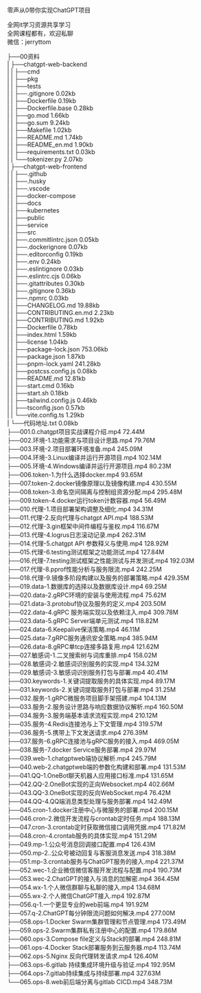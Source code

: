零声从0带你实现ChatGPT项目

全网it学习资源共享学习<br>全网课程都有，欢迎私聊<br>微信：jerryttom<br>

├──00资料<br> | ├──chatgpt-web-backend<br> | | ├──cmd<br> | | ├──pkg<br> | | ├──tests<br> | | ├──.gitignore 0.02kb<br> | | ├──Dockerfile 0.19kb<br> | | ├──Dockerfile.base 0.28kb<br> | | ├──go.mod 1.66kb<br> | | ├──go.sum 9.24kb<br> | | ├──Makefile 1.02kb<br> | | ├──README.md 1.74kb<br> | | ├──README_en.md 1.90kb<br> | | ├──requirements.txt 0.03kb<br> | | └──tokenizer.py 2.07kb<br> | ├──chatgpt-web-frontend<br> | | ├──.github<br> | | ├──.husky<br> | | ├──.vscode<br> | | ├──docker-compose<br> | | ├──docs<br> | | ├──kubernetes<br> | | ├──public<br> | | ├──service<br> | | ├──src<br> | | ├──.commitlintrc.json 0.05kb<br> | | ├──.dockerignore 0.07kb<br> | | ├──.editorconfig 0.19kb<br> | | ├──.env 0.24kb<br> | | ├──.eslintignore 0.03kb<br> | | ├──.eslintrc.cjs 0.06kb<br> | | ├──.gitattributes 0.30kb<br> | | ├──.gitignore 0.36kb<br> | | ├──.npmrc 0.03kb<br> | | ├──CHANGELOG.md 19.88kb<br> | | ├──CONTRIBUTING.en.md 2.23kb<br> | | ├──CONTRIBUTING.md 1.92kb<br> | | ├──Dockerfile 0.78kb<br> | | ├──index.html 1.59kb<br> | | ├──license 1.04kb<br> | | ├──package-lock.json 753.06kb<br> | | ├──package.json 1.87kb<br> | | ├──pnpm-lock.yaml 241.28kb<br> | | ├──postcss.config.js 0.08kb<br> | | ├──README.md 12.81kb<br> | | ├──start.cmd 0.16kb<br> | | ├──start.sh 0.18kb<br> | | ├──tailwind.config.js 0.46kb<br> | | ├──tsconfig.json 0.57kb<br> | | └──vite.config.ts 1.29kb<br> | └──代码地址.txt 0.08kb<br> ├──001.0.chatgpt项目实战课程介绍.mp4 72.44M<br> ├──002.环境-1.功能需求与项目设计思路.mp4 79.76M<br> ├──003.环境-2.项目部署环境准备.mp4 245.09M<br> ├──004.环境-3.Linux编译并运行开源项目.mp4 102.14M<br> ├──005.环境-4.Windows编译并运行开源项目.mp4 80.23M<br> ├──006.token-1.为什么选择docker.mp4 93.65M<br> ├──007.token-2.docker镜像原理以及镜像构建.mp4 430.55M<br> ├──008.token-3.命名空间隔离与控制组资源分配.mp4 295.48M<br> ├──009.token-4.docker运行token计数容器.mp4 56.49M<br> ├──010.代理-1.项目部署架构调整及细化.mp4 34.31M<br> ├──011.代理-2.反向代理与chatgpt API.mp4 188.53M<br> ├──012.代理-3.gin框架中间件编程与鉴权.mp4 116.67M<br> ├──013.代理-4.logrus日志滚动记录.mp4 262.31M<br> ├──014.代理-5.chatgpt API 参数释义与使用.mp4 128.92M<br> ├──015.代理-6.testing测试框架之功能测试.mp4 127.84M<br> ├──016.代理-7.testing测试框架之性能测试与并发测试.mp4 192.03M<br> ├──017.代理-8.pprof性能分析与服务限流.mp4 242.25M<br> ├──018.代理-9.镜像多阶段构建以及服务的部署策略.mp4 429.35M<br> ├──019.data-1.数据库的选择以及数据库设计.mp4 69.25M<br> ├──020.data-2.gRPC环境的安装与使用流程.mp4 75.62M<br> ├──021.data-3.protobuf协议及服务的定义.mp4 203.50M<br> ├──022.data-4.gRPC 服务端实现以及依赖注入.mp4 309.78M<br> ├──023.data-5.gRPC Server端单元测试.mp4 118.82M<br> ├──024.data-6.Keepalive保活策略.mp4 46.11M<br> ├──025.data-7.gRPC服务通讯安全策略.mp4 385.94M<br> ├──026.data-8.gRPC单tcp连接多路复用.mp4 121.62M<br> ├──027.敏感词-1.二叉搜索树与词库重排.mp4 158.02M<br> ├──028.敏感词-2.敏感词识别服务的实现.mp4 134.32M<br> ├──029.敏感词-3.敏感词识别服务打包与部署.mp4 40.41M<br> ├──030.keywords-1.关键词提取服务的具体实现.mp4 89.17M<br> ├──031.keywords-2.关键词提取服务打包与部署.mp4 31.25M<br> ├──032.服务-1.gRPC微服务项目脚手架搭建.mp4 104.13M<br> ├──033.服务-2.服务设计思路与响应数据协议解析.mp4 160.50M<br> ├──034.服务-3.服务端基本请求流程实现.mp4 210.12M<br> ├──035.服务-4.Redis连接池与上下文管理.mp4 319.57M<br> ├──036.服务-5.携带上下文发送请求.mp4 276.39M<br> ├──037.服务-6.gRPC连接池与gRPC服务的接入.mp4 469.05M<br> ├──038.服务-7.docker Service服务部署.mp4 29.97M<br> ├──039.web-1.chatgptweb端协议解析.mp4 245.79M<br> ├──040.web-2.chatgptweb端的参数化构建和部署.mp4 131.53M<br> ├──041.QQ-1.OneBot聊天机器人应用接口标准.mp4 131.65M<br> ├──042.QQ-2.OneBot实现的正向Websocket.mp4 402.66M<br> ├──043.QQ-3.OneBot实现的反向WebSocket.mp4 76.42M<br> ├──044.QQ-4.QQ端消息类型处理与服务部署.mp4 142.49M<br> ├──045.cron-1.docker注册中心与微服务的部署.mp4 200.15M<br> ├──046.cron-2.微信开发流程与crontab定时任务.mp4 188.13M<br> ├──047.cron-3.crontab定时获取微信接口调用凭据.mp4 171.82M<br> ├──048.cron-4.crontab服务的具体实现.mp4 151.29M<br> ├──049.mp-1.公众号消息回调接口配置.mp4 126.43M<br> ├──050.mp-2..公众号被动回复与客服消息发送.mp4 318.38M<br> ├──051.mp-3.crontab服务与ChatGPT服务的接入.mp4 221.37M<br> ├──052.wec-1.企业微信微信客服开发流程与配置.mp4 190.73M<br> ├──053.wec-2.ChatGPT的接入与消息的加解密.mp4 364.45M<br> ├──054.wx-1.个人微信群聊与私聊的接入.mp4 134.68M<br> ├──055.wx-2.个人微信ChatGPT接入.mp4 192.87M<br> ├──056.q-1.一个更显专业的web前端.mp4 191.92M<br> ├──057.q-2.ChatGPT每分钟限流问题如何解决.mp4 277.00M<br> ├──058.ops-1.Docker Swarm集群管理和节点管理.mp4 173.49M<br> ├──059.ops-2.Swarm集群私有注册中心的配置.mp4 179.86M<br> ├──060.ops-3.Compose file定义与Stack的部署.mp4 248.81M<br> ├──061.ops-4.Docker Stack部署服务到云服务器.mp4 113.74M<br> ├──062.ops-5.Nginx 反向代理转发请求.mp4 126.40M<br> ├──063.ops-6.gitlab 持续集成环境升级与验证.mp4 192.95M<br> ├──064.ops-7.gitlab持续集成与持续部署.mp4 327.63M<br> └──065.ops-8.web前后端分离与gitlab CICD.mp4 348.73M